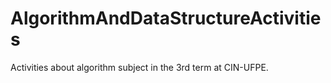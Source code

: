 # AlgorithmAndDataStructureActivities
 Activities about algorithm subject in the 3rd term at CIN-UFPE.
